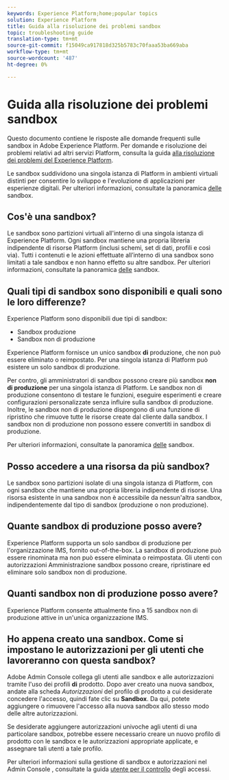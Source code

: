 ```yaml
---
keywords: Experience Platform;home;popular topics
solution: Experience Platform
title: Guida alla risoluzione dei problemi sandbox
topic: troubleshooting guide
translation-type: tm+mt
source-git-commit: f15049ca917818d325b5783c70faaa53ba669aba
workflow-type: tm+mt
source-wordcount: '487'
ht-degree: 0%

---
```



# Guida alla risoluzione dei problemi sandbox

Questo documento contiene le risposte alle domande frequenti sulle sandbox in  Adobe Experience Platform. Per domande e risoluzione dei problemi relativi ad altri servizi Platform, consulta la guida [alla risoluzione dei problemi del Experience Platform](../landing/troubleshooting.md).

Le sandbox suddividono una singola istanza di Platform in ambienti virtuali distinti per consentire lo sviluppo e l&#39;evoluzione di applicazioni per esperienze digitali. Per ulteriori informazioni, consultate la panoramica [delle](home.md) sandbox.

## Cos&#39;è una sandbox?

Le sandbox sono partizioni virtuali all&#39;interno di una singola istanza di  Experience Platform. Ogni sandbox mantiene una propria libreria indipendente di risorse Platform (inclusi schemi, set di dati, profili e così via). Tutti i contenuti e le azioni effettuate all’interno di una sandbox sono limitati a tale sandbox e non hanno effetto su altre sandbox. Per ulteriori informazioni, consultate la panoramica [delle](home.md) sandbox.

## Quali tipi di sandbox sono disponibili e quali sono le loro differenze?

 Experience Platform sono disponibili due tipi di sandbox:

* Sandbox produzione
* Sandbox non di produzione

 Experience Platform fornisce un unico sandbox **di** produzione, che non può essere eliminato o reimpostato. Per una singola istanza di Platform può esistere un solo sandbox di produzione.

Per contro, gli amministratori di sandbox possono creare più sandbox **non di produzione** per una singola istanza di Platform. Le sandbox non di produzione consentono di testare le funzioni, eseguire esperimenti e creare configurazioni personalizzate senza influire sulla sandbox di produzione. Inoltre, le sandbox non di produzione dispongono di una funzione di ripristino che rimuove tutte le risorse create dal cliente dalla sandbox. I sandbox non di produzione non possono essere convertiti in sandbox di produzione.

Per ulteriori informazioni, consultate la panoramica [delle](./home.md) sandbox.

## Posso accedere a una risorsa da più sandbox?

Le sandbox sono partizioni isolate di una singola istanza di Platform, con ogni sandbox che mantiene una propria libreria indipendente di risorse. Una risorsa esistente in una sandbox non è accessibile da nessun&#39;altra sandbox, indipendentemente dal tipo di sandbox (produzione o non produzione).

## Quante sandbox di produzione posso avere?

 Experience Platform supporta un solo sandbox di produzione per l&#39;organizzazione IMS, fornito out-of-the-box. La sandbox di produzione può essere rinominata ma non può essere eliminata o reimpostata. Gli utenti con autorizzazioni Amministrazione sandbox possono creare, ripristinare ed eliminare solo sandbox non di produzione.

## Quanti sandbox non di produzione posso avere?

 Experience Platform consente attualmente fino a 15 sandbox non di produzione attive in un&#39;unica organizzazione IMS.

## Ho appena creato una sandbox. Come si impostano le autorizzazioni per gli utenti che lavoreranno con questa sandbox?

Adobe Admin Console collega gli utenti alle sandbox e alle autorizzazioni tramite l&#39;uso dei profili **di** prodotto. Dopo aver creato una nuova sandbox, andate alla scheda _Autorizzazioni_ del profilo di prodotto a cui desiderate concedere l&#39;accesso, quindi fate clic su **Sandbox**. Da qui, potete aggiungere o rimuovere l&#39;accesso alla nuova sandbox allo stesso modo delle altre autorizzazioni.

Se desiderate aggiungere autorizzazioni univoche agli utenti di una particolare sandbox, potrebbe essere necessario creare un nuovo profilo di prodotto con le sandbox e le autorizzazioni appropriate applicate, e assegnare tali utenti a tale profilo.

Per ulteriori informazioni sulla gestione di sandbox e autorizzazioni nel Admin Console , consultate la guida [utente per il controllo](../access-control/ui/overview.md) degli accessi.